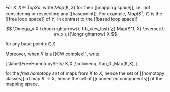 
For $K, X \,\in\, TopSp$, write $Map(K, X)$ for their [[mapping space]], i.e. not considering or respecting any [[basepoint]]. For example,  $Map(S^1, Y)$ is the [[free loop space]] of $Y$, in contrast to the [[based loop space]] 

$$
  \Omega_x X 
    \xhookrightarrow{\; fib_x(ev_\ast) \;} 
  Map(S^1, X) 
    \overset{\; ev_x \;}{\longrightarrow}
  X
$$

for any base point $x \,\in\, X$.

Moreover, when $K$ is a [[CW complex]], write

\[
  \label{FreeHomotopySets}
  K,X  \,\coloneqq\, \tau_0 \,Map(K,X)\,
\[

for the *free homotopy set* of maps from $K$ to $X$, hence the set of [[homotopy classes]] of map $K \to X$, hence the set of [[connected components]] of the mapping space.


